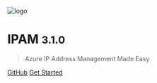 <!-- _coverpage.md -->

![logo](./images/ipam-logo.png ':size=45%')

# IPAM <small>3.1.0</small>
> Azure IP Address Management Made Easy

[GitHub](https://github.com/Azure/ipam)
[Get Started](/README.md)
